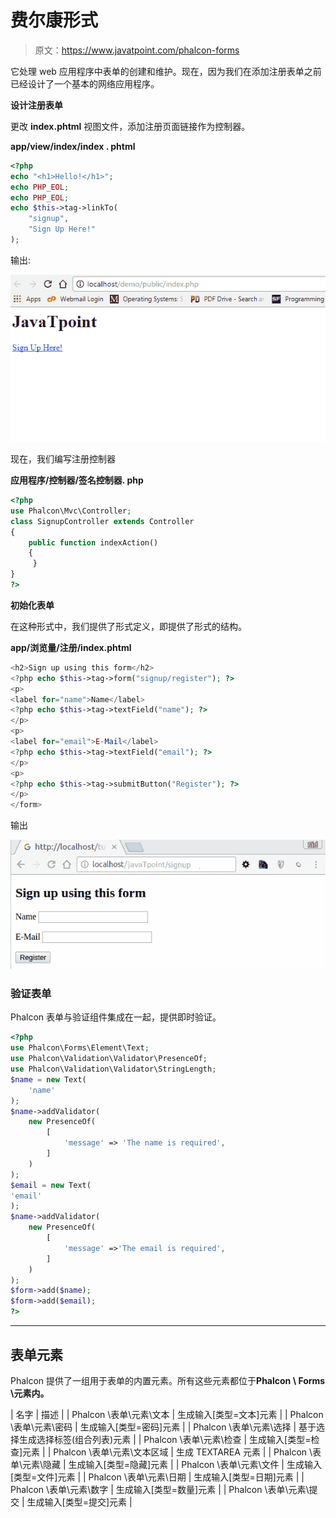# 费尔康形式

> 原文：<https://www.javatpoint.com/phalcon-forms>

它处理 web 应用程序中表单的创建和维护。现在，因为我们在添加注册表单之前已经设计了一个基本的网络应用程序。

**设计注册表单**

更改 **index.phtml** 视图文件，添加注册页面链接作为控制器。

**app/view/index/index . phtml**

```php
<?php
echo "<h1>Hello!</h1>";
echo PHP_EOL;
echo PHP_EOL;
echo $this->tag->linkTo(
    "signup",
    "Sign Up Here!"
);

```

输出:

![Phalcon Forms 1](img/70ac90e74488368e4b1c7f17e0969a91.png)

现在，我们编写注册控制器

**应用程序/控制器/签名控制器. php**

```php
<?php
use Phalcon\Mvc\Controller;
class SignupController extends Controller
{
    public function indexAction() 
	{
	 }
}
?>

```

**初始化表单**

在这种形式中，我们提供了形式定义，即提供了形式的结构。

**app/浏览量/注册/index.phtml**

```php
<h2>Sign up using this form</h2>
<?php echo $this->tag->form("signup/register"); ?>
<p>
<label for="name">Name</label>
<?php echo $this->tag->textField("name"); ?>
</p>
<p>
<label for="email">E-Mail</label>
<?php echo $this->tag->textField("email"); ?>
</p>
<p>
<?php echo $this->tag->submitButton("Register"); ?>
</p>
</form>

```

输出

![Phalcon Forms 2](img/e6a4dc39b9a1bf0322510be40798c4b8.png)

### 验证表单

Phalcon 表单与验证组件集成在一起，提供即时验证。

```php
<?php
use Phalcon\Forms\Element\Text;
use Phalcon\Validation\Validator\PresenceOf;
use Phalcon\Validation\Validator\StringLength;
$name = new Text(
    'name'
);
$name->addValidator(
    new PresenceOf(
        [
            'message' => 'The name is required',
        ]
    )
);
$email = new Text(
'email'
);
$name->addValidator(
    new PresenceOf(
        [
            'message' =>'The email is required',
        ]
    )
);
$form->add($name);
$form->add($email);
?>

```

* * *

## 表单元素

Phalcon 提供了一组用于表单的内置元素。所有这些元素都位于**Phalcon \ Forms \元素内。**

| 名字 | 描述 |
| Phalcon \表单\元素\文本 | 生成输入[类型=文本]元素 |
| Phalcon \表单\元素\密码 | 生成输入[类型=密码]元素 |
| Phalcon \表单\元素\选择 | 基于选择生成选择标签(组合列表)元素 |
| Phalcon \表单\元素\检查 | 生成输入[类型=检查]元素 |
| Phalcon \表单\元素\文本区域 | 生成 TEXTAREA 元素 |
| Phalcon \表单\元素\隐藏 | 生成输入[类型=隐藏]元素 |
| Phalcon \表单\元素\文件 | 生成输入[类型=文件]元素 |
| Phalcon \表单\元素\日期 | 生成输入[类型=日期]元素 |
| Phalcon \表单\元素\数字 | 生成输入[类型=数量]元素 |
| Phalcon \表单\元素\提交 | 生成输入[类型=提交]元素 |